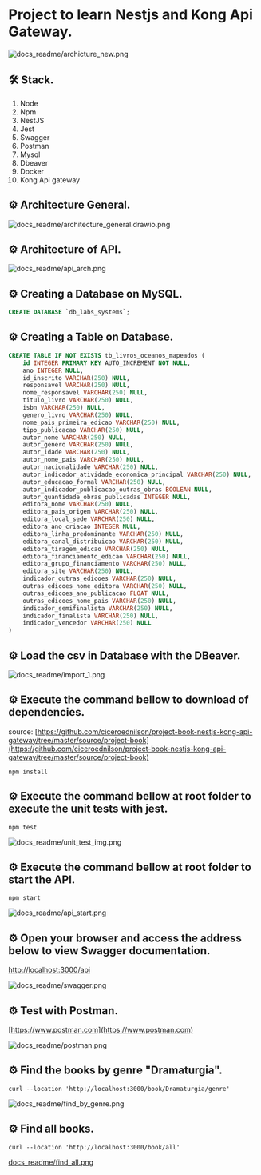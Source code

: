 # Project to learn Nestjs and Kong Api Gateway.

![docs_readme/archicture_new.png](docs_readme/nest-og.png)

## 🛠 Stack.

<ol>
  <li>Node</li>
  <li>Npm</li>
  <li>NestJS</li>
  <li>Jest</li>
  <li>Swagger</li>
  <li>Postman</li>
  <li>Mysql</li>
  <li>Dbeaver</li>
  <li>Docker</li>  
  <li>Kong Api gateway</li>
</ol>

## ⚙️ Architecture General.

![docs_readme/architecture_general.drawio.png](docs_readme/architecture_general.drawio.png)

## ⚙️ Architecture of API.

![docs_readme/api_arch.png](docs_readme/api_arch.png)


## ⚙️ Creating a Database on MySQL.

~~~~sql
CREATE DATABASE `db_labs_systems`;
~~~~

## ⚙️ Creating a Table on Database.

~~~~sql
CREATE TABLE IF NOT EXISTS tb_livros_oceanos_mapeados (
  	id INTEGER PRIMARY KEY AUTO_INCREMENT NOT NULL,
	ano INTEGER NULL,
	id_inscrito VARCHAR(250) NULL,
	responsavel VARCHAR(250) NULL,	
	nome_responsavel VARCHAR(250) NULL,	
	titulo_livro VARCHAR(250) NULL,	
	isbn VARCHAR(250) NULL,	
	genero_livro VARCHAR(250) NULL,	
	nome_pais_primeira_edicao VARCHAR(250) NULL,	
	tipo_publicacao VARCHAR(250) NULL,	
	autor_nome VARCHAR(250) NULL,	
	autor_genero VARCHAR(250) NULL,	
	autor_idade VARCHAR(250) NULL,	
	autor_nome_pais VARCHAR(250) NULL,	
	autor_nacionalidade VARCHAR(250) NULL,	
	autor_indicador_atividade_economica_principal VARCHAR(250) NULL,	
	autor_educacao_formal VARCHAR(250) NULL,	
	autor_indicador_publicacao_outras_obras BOOLEAN NULL,	
	autor_quantidade_obras_publicadas INTEGER NULL,	
	editora_nome VARCHAR(250) NULL,	
	editora_pais_origem VARCHAR(250) NULL,	
	editora_local_sede VARCHAR(250) NULL,	
	editora_ano_criacao INTEGER NULL,	
	editora_linha_predominante VARCHAR(250) NULL,	
	editora_canal_distribuicao VARCHAR(250) NULL,	
	editora_tiragem_edicao VARCHAR(250) NULL,	
	editora_financiamento_edicao VARCHAR(250) NULL,	
	editora_grupo_financiamento VARCHAR(250) NULL,	
	editora_site VARCHAR(250) NULL,
	indicador_outras_edicoes VARCHAR(250) NULL,	
	outras_edicoes_nome_editora VARCHAR(250) NULL,	
	outras_edicoes_ano_publicacao FLOAT NULL,		
	outras_edicoes_nome_pais VARCHAR(250) NULL,
	indicador_semifinalista VARCHAR(250) NULL,	
	indicador_finalista VARCHAR(250) NULL,	
	indicador_vencedor VARCHAR(250) NULL
) 
~~~~

## ⚙️ Load the csv in Database with the DBeaver.

![docs_readme/import_1.png](docs_readme/import_1.png)


## ⚙️ Execute the command bellow to download of dependencies.

source: [https://github.com/ciceroednilson/project-book-nestjs-kong-api-gateway/tree/master/source/project-book](https://github.com/ciceroednilson/project-book-nestjs-kong-api-gateway/tree/master/source/project-book)

~~~~shell
npm install
~~~~

## ⚙️ Execute the command bellow at root folder to execute the unit tests with jest.

~~~~shell
npm test
~~~~
![docs_readme/unit_test_img.png](docs_readme/unit_test_img.png)

## ⚙️ Execute the command bellow at root folder to start the API.

~~~~shell
npm start
~~~~
![docs_readme/api_start.png](docs_readme/api_start.png)


## ⚙️ Open your browser and access the address below to view Swagger documentation.

[http://localhost:3000/api](http://localhost:3000/api)

![docs_readme/swagger.png](docs_readme/swagger.png)

## ⚙️ Test with Postman.

[https://www.postman.com](https://www.postman.com)

![docs_readme/postman.png](docs_readme/postman.png)

## ⚙️ Find the books by genre "Dramaturgia".

~~~~shell
curl --location 'http://localhost:3000/book/Dramaturgia/genre'
~~~~

![docs_readme/find_by_genre.png](docs_readme/find_by_genre.png)

## ⚙️ Find all books.

~~~~shell
curl --location 'http://localhost:3000/book/all'
~~~~

[docs_readme/find_all.png](docs_readme/find_all.png)


